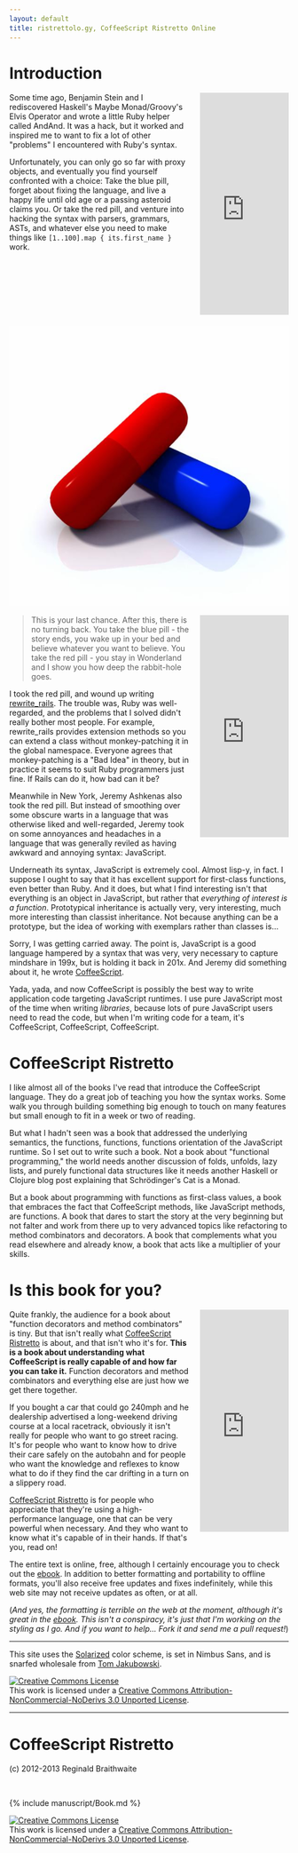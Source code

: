 ```yaml
---
layout: default
title: ristrettolo.gy, CoffeeScript Ristretto Online
---
```


# Introduction

<iframe style="float:right;margin-left:20px;margin-bottom:20px;" width="160" height="400" src="https://leanpub.com/coffeescript-ristretto/embed" frameborder="0" allowtransparency="true"></iframe>

Some time ago, Benjamin Stein and I rediscovered Haskell's Maybe Monad/Groovy's Elvis Operator and wrote a little Ruby helper called AndAnd. It was a hack, but it worked and inspired me to want to fix a lot of other "problems" I encountered with Ruby's syntax.

Unfortunately, you can only go so far with proxy objects, and eventually you find yourself confronted with a choice: Take the blue pill, forget about fixing the language, and live a happy life until old age or a passing asteroid claims you. Or take the red pill, and venture into hacking the syntax with parsers, grammars, ASTs, and whatever else you need to make things like `[1..100].map { its.first_name }` work.

![The choice](assets/images/pills.jpg)

<iframe style="float:right;margin-left:20px;margin-bottom:20px;" width="160" height="400" src="https://leanpub.com/b/coffee-kestrels-code/embed" frameborder="0" allowtransparency="true"></iframe>

> This is your last chance. After this, there is no turning back. You take the blue pill - the story ends, you wake up in your bed and believe whatever you want to believe. You take the red pill - you stay in Wonderland and I show you how deep the rabbit-hole goes.

I took the red pill, and wound up writing [rewrite_rails][rr]. The trouble was, Ruby was well-regarded, and the problems that I solved didn't really bother most people. For example, rewrite_rails provides extension methods so you can extend a class without monkey-patching it in the global namespace. Everyone agrees that monkey-patching is a "Bad Idea" in theory, but in practice it seems to suit Ruby programmers just fine. If Rails can do it, how bad can it be?

Meanwhile in New York, Jeremy Ashkenas also took the red pill. But instead of smoothing over some obscure warts in a language that was otherwise liked and well-regarded, Jeremy took on some annoyances and headaches in a language that was generally reviled as having awkward and annoying syntax: JavaScript. 

Underneath its syntax, JavaScript is extremely cool. Almost lisp-y, in fact. I suppose I ought to say that it has excellent support for first-class functions, even better than Ruby. And it does, but what I find interesting isn't that everything is an object in JavaScript, but rather that *everything of interest is a function*. Prototypical inheritance is actually very, very interesting, much more interesting than classist inheritance. Not because anything can be a prototype, but the idea of working with exemplars rather than classes is...

Sorry, I was getting carried away. The point is, JavaScript is a good language hampered by a syntax that was very, very necessary to capture mindshare in 199x, but is holding it back in 201x. And Jeremy did something about it, he wrote [CoffeeScript].

Yada, yada, and now CoffeeScript is possibly the best way to write application code targeting JavaScript runtimes. I use pure JavaScript most of the time when writing *libraries*, because lots of pure JavaScript users need to read the code, but when I'm writing code for a team, it's CoffeeScript, CoffeeScript, CoffeeScript.

# CoffeeScript Ristretto

I like almost all of the books I've read that introduce the CoffeeScript language. They do a great job of teaching you how the syntax works. Some walk you through building something big enough to touch on many features but small enough to fit in a week or two of reading.

But what I hadn't seen was a book that addressed the underlying semantics, the functions, functions, functions orientation of the JavaScript runtime. So I set out to write such a book. Not a book about "functional programming," the world needs another discussion of folds, unfolds, lazy lists, and purely functional data structures like it needs another Haskell or Clojure blog post explaining that Schrödinger's Cat is a Monad.

But a book about programming with functions as first-class values, a book that embraces the fact that CoffeeScript methods, like JavaScript methods, are functions. A book that dares to start the story at the very beginning but not falter and work from there up to very advanced topics like refactoring to method combinators and decorators. A book that complements what you read elsewhere and already know, a book that acts like a multiplier of your skills.

# Is this book for you?

<iframe style="float:right;margin-left:20px;margin-bottom:20px;" width="160" height="400" src="https://leanpub.com/coffeescript-ristretto/embed" frameborder="0" allowtransparency="true"></iframe>

Quite frankly, the audience for a book about "function decorators and method combinators" is tiny. But that isn't really what [CoffeeScript Ristretto][cr] is about, and that isn't who it's for. **This is a book about understanding what CoffeeScript is really capable of and how far you can take it.** Function decorators and method combinators and everything else are just how we get there together.

If you bought a car that could go 240mph and he dealership advertised a long-weekend driving course at a local racetrack, obviously it isn't really for people who want to go street racing. It's for people who want to know how to drive their care safely on the autobahn and for people who want the knowledge and reflexes to know what to do if they find the car drifting in a turn on a slippery road.

[CoffeeScript Ristretto][cr] is for people who appreciate that they're using a high-performance language, one that can be very powerful when necessary. And they who want to know what it's capable of in their hands. If that's you, read on!

The entire text is online, free, although I certainly encourage you to check out the [ebook][cr]. In addition to better formatting and portability to offline formats, you'll also receive free updates and fixes indefinitely, while this web site may not receive updates as often, or at all.

(*And yes, the formatting is terrible on the web at the moment, although it's great in the [ebook][cr]. This isn't a conspiracy, it's just that I'm working on the styling as I go. And if you want to help... Fork it and send me a pull request!*)

---

This site uses the [Solarized][solarized] color scheme, is set in Nimbus Sans, and is snarfed wholesale from [Tom Jakubowski][tj].

<a rel="license" href="http://creativecommons.org/licenses/by-nc-nd/3.0/deed.en_US"><img alt="Creative Commons License" style="border-width:0" src="http://i.creativecommons.org/l/by-nc-nd/3.0/88x31.png" /></a><br />This work is licensed under a <a rel="license" href="http://creativecommons.org/licenses/by-nc-nd/3.0/deed.en_US">Creative Commons Attribution-NonCommercial-NoDerivs 3.0 Unported License</a>.

---

# CoffeeScript Ristretto

(c) 2012-2013 Reginald Braithwaite

<br/>

{% include manuscript/Book.md %}

<a rel="license" href="http://creativecommons.org/licenses/by-nc-nd/3.0/deed.en_US"><img alt="Creative Commons License" style="border-width:0" src="http://i.creativecommons.org/l/by-nc-nd/3.0/88x31.png" /></a><br />This work is licensed under a <a rel="license" href="http://creativecommons.org/licenses/by-nc-nd/3.0/deed.en_US">Creative Commons Attribution-NonCommercial-NoDerivs 3.0 Unported License</a>.

[solarized]: http://ethanschoonover.com/solarized
[tj]: http://www.crystae.net/
[rr]: https://github.com/raganwald-deprecated/rewrite_rails
[CoffeeScript]: http://coffeescript.org
[cr]: https://leanpub.com/coffeescript-ristretto